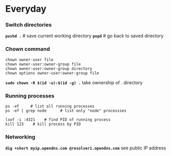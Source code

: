 # Everyday

### Switch directories

**`pushd .`** \# save current working directory **`popd`** \# go back to saved directory

### Chown command

```text
chown owner-user file 
chown owner-user:owner-group file
chown owner-user:owner-group directory
chown options owner-user:owner-group file
```

**`sudo chown -R $(id -u):$(id -g) .`** take ownership of . directory

### Running processes

```text
ps -ef     # list all running processes
ps -ef | grep node      # list only "node" processses

lsof -i :4321    # find PID of running process
kill 123    # kill process by PID
```

### Networking

**`dig +short myip.opendns.com @resolver1.opendns.com`** see public IP address

